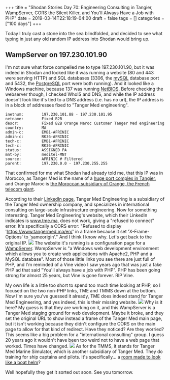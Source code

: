 +++
title = "Shodan Stories Day 70: Engineering Consulting in Tangier, WampServer, CORS the Silent Killer, and You'll Always Have a Job with PHP"
date = 2019-03-14T22:18:19-04:00
draft = false
tags = []
categories = ["100 days"]
+++


Today I truly cast a stone into the sea blindfolded, and decided to see what typing in just any old random IP address into Shodan would bring up.

## WampServer on 197.230.101.90
I'm not sure what force compelled me to type 197.230.101.90, but it was indeed in Shodan and looked like it was running a website (80 and 443 were serving HTTP) and SQL databases (3306, the [mySQL](https://www.mysql.com/) database port and 5432, the [PostgreSQL](https://www.postgresql.org/) port were both running). And it looked like a Windows machine, because 137 was running [NetBIOS](https://en.wikipedia.org/wiki/NetBIOS). Before checking the webserver though, I checked WhoIS and DNS, and while the IP address doesn't look like it's tied to a DNS address (i.e. has no url), the IP address is in a block of addresses fixed to "Tanger Med engineering".
```
inetnum:        197.230.101.88 - 197.230.101.95
netname:        Fixed_B2B
descr:          Fixed B2B Orange Maroc Customer Tanger Med engineering
country:        MA
admin-c:        EMB1-AFRINIC
admin-c:        RK36-AFRINIC
tech-c:         EMB1-AFRINIC
tech-c:         RK36-AFRINIC
status:         ASSIGNED PA
mnt-by:         meditel-MNT
source:         AFRINIC # Filtered
parent:         197.230.0.0 - 197.230.255.255
```
That confirmed for me what Shodan had already told me, that this IP was in Morocco, as Tanger Med is the name of a [huge port complex in Tangier](https://www.tangermed.ma/en/), and Orange Maroc is [the Moroccan subsidiary of Orange, the French telecom giant](https://en.wikipedia.org/wiki/Orange_S.A.).

According to their [LinkedIn page](https://www.linkedin.com/company/tme-tanger-med-engineering-/about/), Tanger Med Engineering is a subsidiary of the Tanger Med ownership company, and specializes in international consulting on large-scale infrastructure engineering. Now for something interesting. Tanger Med Engineering's website, which their LinkedIn indicates is www.tme.ma, does not work, giving a "refused to connect" error. It's specifically a CORS error: "Refused to display 'https://www.tangermed.ma/en/' in a frame because it set 'X-Frame-Options' to 'sameorigin'." And I think I know why. Let's get back to the original IP.
![](/images/100Days/Day70/firstlook.png)
The website it's running is a configuration page for a [WampServer](http://www.wampserver.com/en/). WampServer is "a Windows web development environment which allows you to create web applications with Apache2, PHP and a MySQL database". Most of those little links you see there are just full of PHP, and I'm reminded of a Vine video I saw years ago that was just a fake PHP ad that said "You'll always have a job with PHP". PHP has been going strong for almost 25 years, but Vine is gone forever. RIP Vine.

My own life is a little too short to spend too much time looking at PHP, so I focused on the two non-PHP links, TME and TMMS down at the bottom. Now I'm sure you've guessed it already, TME does indeed stand for Tanger Med Engineering, and yes indeed, this is their missing website.
![](/images/100Days/Day70/tme.png)
Why is it here? My guess is that they are working on it, and this WampServer is a Tanger Med staging ground for web development. Maybe it broke, and they set the original URL to show instead a frame of the Tanger Med main page, but it isn't working because they didn't configure the CORS on the main page to allow for that kind of redirect. Have they noticed? Are they worried? This seems like a big problem for a "international consulting" group. I guess 20 years ago it wouldn't have been too weird not to have a web page that worked. Times have changed.
![](/images/100Days/Day70/tmms.png)
As for the TMMS, it stands for Tanger Med Marine Simulator, which is another subsidiary of Tanger Med. They do training for ship captains and pilots. It's specifically... a [room made to look like a boat helm](http://www.tmpa.ma/en/activites-services/tanger-med-marine-simulator/)?

Well hopefully they get it sorted out soon. See you tomorrow.
